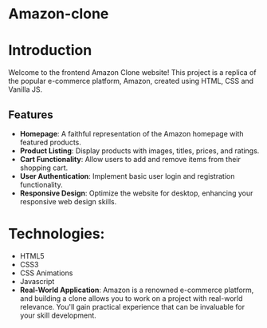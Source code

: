 # Amazon-clone
# Introduction

Welcome to the frontend Amazon Clone website! This project is a replica of the popular e-commerce platform, Amazon, created using HTML, CSS and Vanilla JS. 

## Features

- **Homepage**: A faithful representation of the Amazon homepage with featured products.
- **Product Listing**: Display products with images, titles, prices, and ratings.
- **Cart Functionality**: Allow users to add and remove items from their shopping cart.
- **User Authentication**: Implement basic user login and registration functionality.
- **Responsive Design**: Optimize the website for desktop, enhancing your responsive web design skills.


# Technologies:
* HTML5
* CSS3
* CSS Animations
* Javascript
*  **Real-World Application**: Amazon is a renowned e-commerce platform, and building a clone allows you to work on a project with real-world relevance. You'll gain practical experience that can be invaluable for your skill development.
